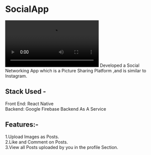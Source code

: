 
# SocialApp

![Demo](1595778045452.mp4)
Developed a Social Networking App which is a Picture Sharing Platform ,and is similar to Instagram.

## Stack Used -
Front End: React Native<br />
Backend: Google Firebase Backend As A Service<br />

## Features:-
1.Upload Images as Posts.<br />
2.Like and Comment on Posts.<br />
3.View all Posts uploaded by you in the profile Section.<br />
